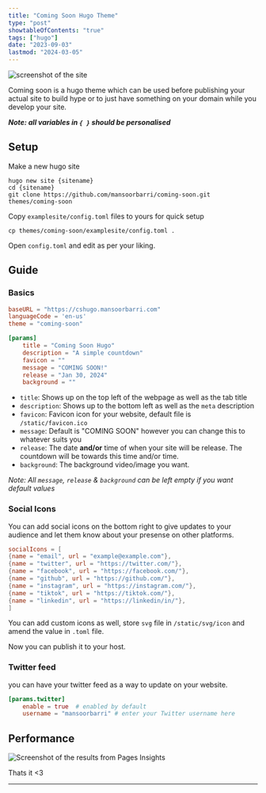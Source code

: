 ```yaml
---
title: "Coming Soon Hugo Theme"
type: "post" 
showtableOfContents: "true"
tags: ["hugo"]
date: "2023-09-03"
lastmod: "2024-03-05"
---
```


![screenshot of the site](https://raw.githubusercontent.com/mansoorbarri/coming-soon/main/images/screenshot.png)

Coming soon is a hugo theme which can be used before publishing your actual site to build hype or to just have something on your domain while you develop your site.

***Note: all variables in `{ }` should be personalised***

## Setup 
Make a new hugo site
```
hugo new site {sitename}
cd {sitename}
git clone https://github.com/mansoorbarri/coming-soon.git themes/coming-soon
```

Copy `examplesite/config.toml` files to yours for quick setup
```
cp themes/coming-soon/examplesite/config.toml . 
```

Open `config.toml` and edit as per your liking. 

## Guide 
### Basics
```toml
baseURL = "https://cshugo.mansoorbarri.com"
languageCode = 'en-us'
theme = "coming-soon"

[params]
    title = "Coming Soon Hugo" 
    description = "A simple countdown"
    favicon = ""
    message = "COMING SOON!" 
    release = "Jan 30, 2024" 
    background = "" 


```

- `title`: Shows up on the top left of the webpage as well as the tab title
- `description`: Shows up to the bottom left as well as the `meta` description
- `favicon`: Favicon icon for your website, default file is `/static/favicon.ico`
- `message`: Default is "COMING SOON" however you can change this to whatever suits you
- `release`: The date **and/or** time of when your site will be release. The countdown will be towards this time and/or time. 
- `background`: The background video/image you want.

*Note: All `message`, `release` & `background` can be left empty if you want default values*

### Social Icons
You can add social icons on the bottom right to give updates to your audience and let them know about your presense on other platforms. 
```toml 
socialIcons = [
{name = "email", url = "example@example.com"},      
{name = "twitter", url = "https://twitter.com/"},    
{name = "facebook", url = "https://facebook.com/"},    
{name = "github", url = "https://github.com/"},    
{name = "instagram", url = "https://instagram.com/"},    
{name = "tiktok", url = "https://tiktok.com/"},  
{name = "linkedin", url = "https://linkedin/in/"},  
]
```

You can add custom icons as well, store `svg` file in `/static/svg/icon` and amend the value in `.toml` file.

Now you can publish it to your host. 

### Twitter feed 
you can have your twitter feed as a way to update on your website. 

```toml
[params.twitter]
	enable = true  # enabled by default 
	username = "mansoorbarri" # enter your Twitter username here
```

## Performance 
![Screenshot of the results from Pages Insights](/img/downloads/comingsoonhugo/performance.png)

Thats it <3 

---
